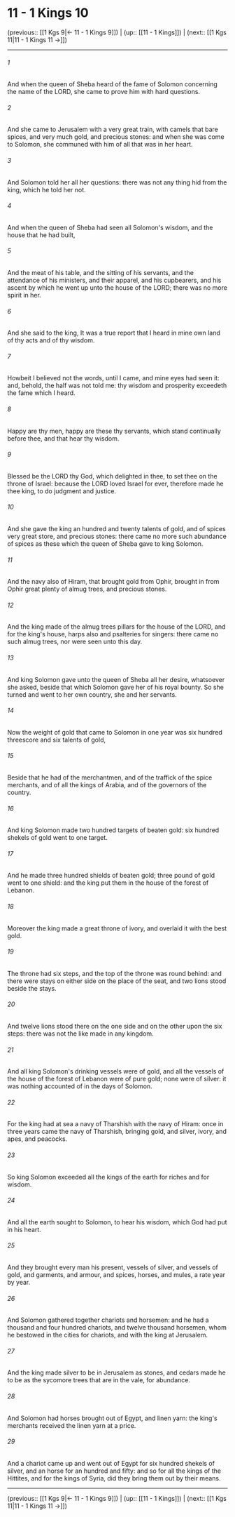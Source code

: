 # 11 - 1 Kings 10

(previous:: [[1 Kgs 9|← 11 - 1 Kings 9]]) | (up:: [[11 - 1 Kings]]) | (next:: [[1 Kgs 11|11 - 1 Kings 11 →]])

***


###### 1 
And when the queen of Sheba heard of the fame of Solomon concerning the name of the LORD, she came to prove him with hard questions. 

###### 2 
And she came to Jerusalem with a very great train, with camels that bare spices, and very much gold, and precious stones: and when she was come to Solomon, she communed with him of all that was in her heart. 

###### 3 
And Solomon told her all her questions: there was not any thing hid from the king, which he told her not. 

###### 4 
And when the queen of Sheba had seen all Solomon's wisdom, and the house that he had built, 

###### 5 
And the meat of his table, and the sitting of his servants, and the attendance of his ministers, and their apparel, and his cupbearers, and his ascent by which he went up unto the house of the LORD; there was no more spirit in her. 

###### 6 
And she said to the king, It was a true report that I heard in mine own land of thy acts and of thy wisdom. 

###### 7 
Howbeit I believed not the words, until I came, and mine eyes had seen it: and, behold, the half was not told me: thy wisdom and prosperity exceedeth the fame which I heard. 

###### 8 
Happy are thy men, happy are these thy servants, which stand continually before thee, and that hear thy wisdom. 

###### 9 
Blessed be the LORD thy God, which delighted in thee, to set thee on the throne of Israel: because the LORD loved Israel for ever, therefore made he thee king, to do judgment and justice. 

###### 10 
And she gave the king an hundred and twenty talents of gold, and of spices very great store, and precious stones: there came no more such abundance of spices as these which the queen of Sheba gave to king Solomon. 

###### 11 
And the navy also of Hiram, that brought gold from Ophir, brought in from Ophir great plenty of almug trees, and precious stones. 

###### 12 
And the king made of the almug trees pillars for the house of the LORD, and for the king's house, harps also and psalteries for singers: there came no such almug trees, nor were seen unto this day. 

###### 13 
And king Solomon gave unto the queen of Sheba all her desire, whatsoever she asked, beside that which Solomon gave her of his royal bounty. So she turned and went to her own country, she and her servants. 

###### 14 
Now the weight of gold that came to Solomon in one year was six hundred threescore and six talents of gold, 

###### 15 
Beside that he had of the merchantmen, and of the traffick of the spice merchants, and of all the kings of Arabia, and of the governors of the country. 

###### 16 
And king Solomon made two hundred targets of beaten gold: six hundred shekels of gold went to one target. 

###### 17 
And he made three hundred shields of beaten gold; three pound of gold went to one shield: and the king put them in the house of the forest of Lebanon. 

###### 18 
Moreover the king made a great throne of ivory, and overlaid it with the best gold. 

###### 19 
The throne had six steps, and the top of the throne was round behind: and there were stays on either side on the place of the seat, and two lions stood beside the stays. 

###### 20 
And twelve lions stood there on the one side and on the other upon the six steps: there was not the like made in any kingdom. 

###### 21 
And all king Solomon's drinking vessels were of gold, and all the vessels of the house of the forest of Lebanon were of pure gold; none were of silver: it was nothing accounted of in the days of Solomon. 

###### 22 
For the king had at sea a navy of Tharshish with the navy of Hiram: once in three years came the navy of Tharshish, bringing gold, and silver, ivory, and apes, and peacocks. 

###### 23 
So king Solomon exceeded all the kings of the earth for riches and for wisdom. 

###### 24 
And all the earth sought to Solomon, to hear his wisdom, which God had put in his heart. 

###### 25 
And they brought every man his present, vessels of silver, and vessels of gold, and garments, and armour, and spices, horses, and mules, a rate year by year. 

###### 26 
And Solomon gathered together chariots and horsemen: and he had a thousand and four hundred chariots, and twelve thousand horsemen, whom he bestowed in the cities for chariots, and with the king at Jerusalem. 

###### 27 
And the king made silver to be in Jerusalem as stones, and cedars made he to be as the sycomore trees that are in the vale, for abundance. 

###### 28 
And Solomon had horses brought out of Egypt, and linen yarn: the king's merchants received the linen yarn at a price. 

###### 29 
And a chariot came up and went out of Egypt for six hundred shekels of silver, and an horse for an hundred and fifty: and so for all the kings of the Hittites, and for the kings of Syria, did they bring them out by their means.

***

(previous:: [[1 Kgs 9|← 11 - 1 Kings 9]]) | (up:: [[11 - 1 Kings]]) | (next:: [[1 Kgs 11|11 - 1 Kings 11 →]])
